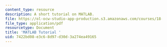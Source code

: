 ```yaml
---
content_type: resource
description: A short tutorial on MATLAB.
file: https://ol-ocw-studio-app-production.s3.amazonaws.com/courses/18-085-computational-science-and-engineering-i-fall-2008/7422bd08e3c68d97d30d3a274ea49165_matlab.pdf
file_type: application/pdf
resourcetype: Document
title: 'MATLAB Tutorial '
uid: 7422bd08-e3c6-8d97-d30d-3a274ea49165
---
```

